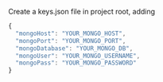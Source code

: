 Create a keys.json file in project root, adding

```javascript
{
  "mongoHost": "YOUR_MONGO_HOST",
  "mongoPort": "YOUR_MONGO_PORT",
  "mongoDatabase": "YOUR_MONGO_DB",
  "mongoUser": "YOUR_MONGO_USERNAME",
  "mongoPass": "YOUR_MONGO_PASSWORD"
}
